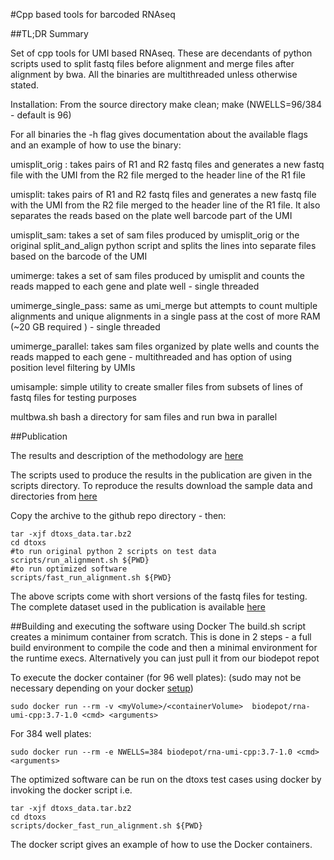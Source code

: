 
#Cpp based tools for barcoded RNAseq

##TL;DR Summary

Set of cpp tools for UMI based RNAseq. These are decendants of python scripts used to split fastq files before alignment and merge files after alignment by bwa. All the binaries are multithreaded unless otherwise stated.

Installation: From the source directory 
	make clean; make  (NWELLS=96/384 - default is 96) 

For all binaries the -h flag gives documentation about the available flags and an example of how to use the binary: 

umisplit_orig	: takes pairs of R1 and R2 fastq files and generates a new fastq file with the UMI from the R2 file merged to the header line of the R1 file

umisplit: takes pairs of R1 and R2 fastq files and generates a new fastq file with the UMI from the R2 file merged to the header line of the R1 file. It also separates the reads based on the plate well barcode part of the UMI

umisplit_sam: takes a set of sam files produced by umisplit_orig or the original split_and_align python script and splits the lines into separate files based on the barcode of the UMI

umimerge: takes a set of sam files produced by umisplit and counts the reads mapped to each gene and plate well - single threaded

umimerge_single_pass: same as umi_merge but attempts to count multiple alignments and unique alignments in a single pass at the cost of more RAM (~20 GB required ) - single threaded

umimerge_parallel: takes sam files organized by plate wells and counts the reads mapped to each gene - multithreaded and has option of using position level filtering by UMIs

umisample: simple utility to create smaller files from subsets of lines of fastq files for testing purposes

multbwa.sh bash a directory for sam files and run bwa in parallel

##Publication

The results and description of the methodology are [here](https://www.biorxiv.org/content/early/2018/06/14/345819)

The scripts used to produce the results in the publication are given in the scripts directory. To reproduce the results download the sample data and directories from [here](https://drive.google.com/open?id=15poX9BP3v7b_jk3fL8miq_spmsAn8V2B)

Copy the archive to the github repo directory - then:

	tar -xjf dtoxs_data.tar.bz2
	cd dtoxs
	#to run original python 2 scripts on test data
	scripts/run_alignment.sh ${PWD}
	#to run optimized software
	scripts/fast_run_alignment.sh ${PWD}

The above scripts come with short versions of the fastq files for testing. The complete dataset used in the publication is available [here](https://www.ncbi.nlm.nih.gov/sra?term=SRP106034)



##Building and executing the software using Docker
The build.sh script creates a minimum container from scratch. This is done in 2 steps - a full build environment to compile the code and then a minimal environment for the runtime execs. Alternatively you can just pull it from our biodepot repot

To execute the docker container (for 96 well plates): (sudo may not be necessary depending on your docker [setup](https://docs.docker.com/install/linux/linux-postinstall/))

	sudo docker run --rm -v <myVolume>/<containerVolume>  biodepot/rna-umi-cpp:3.7-1.0 <cmd> <arguments>

For 384 well plates:
	
	sudo docker run --rm -e NWELLS=384 biodepot/rna-umi-cpp:3.7-1.0 <cmd> <arguments>

The optimized software can be run on the dtoxs test cases using docker by invoking the docker script i.e.

	tar -xjf dtoxs_data.tar.bz2
	cd dtoxs
	scripts/docker_fast_run_alignment.sh ${PWD}
	
The docker script gives an example of how to use the Docker containers.

